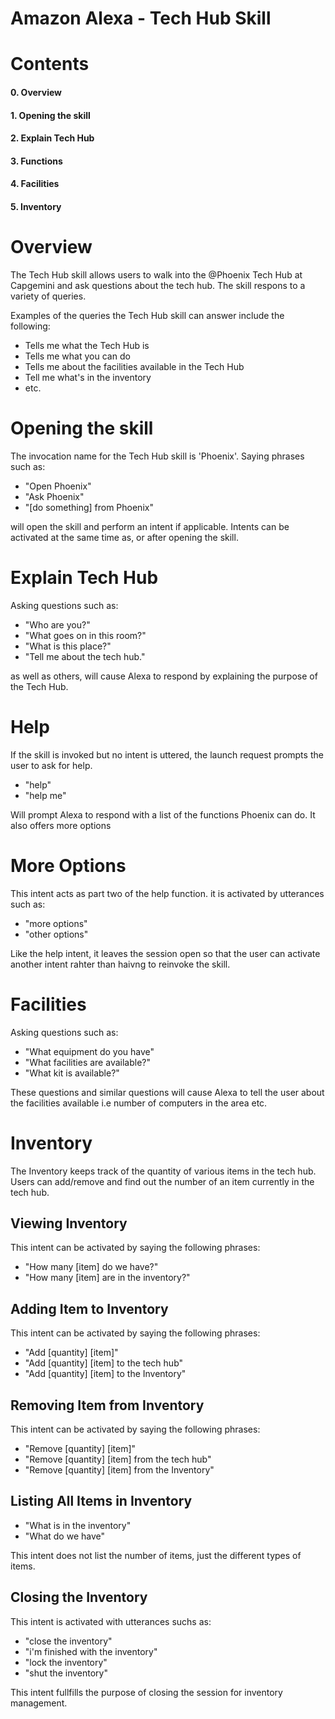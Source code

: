 # Amazon Alexa - Tech Hub Skill

# Contents
#### 0. Overview
#### 1. Opening the skill
#### 2. Explain Tech Hub
#### 3. Functions
#### 4. Facilities
#### 5. Inventory


# Overview

The Tech Hub skill allows users to walk into the @Phoenix Tech Hub at Capgemini and ask questions about the tech hub. The skill respons to a variety of queries. 

Examples of the queries the Tech Hub skill can answer include the following:

- Tells me what the Tech Hub is
- Tells me what you can do
- Tells me about the facilities available in the Tech Hub
- Tell me what's in the inventory
- etc.

# Opening the skill

The invocation name for the Tech Hub skill is 'Phoenix'.
Saying phrases such as:

- "Open Phoenix"
- "Ask Phoenix"
- "[do something] from Phoenix"

will open the skill and perform an intent if applicable. Intents can be activated at the same time as, or after opening the skill.


# Explain Tech Hub

Asking questions such as:

- "Who are you?"
- "What goes on in this room?"
- "What is this place?"
- "Tell me about the tech hub."

as well as others, will cause Alexa to respond by explaining the purpose of the Tech Hub.


# Help

If the skill is invoked but no intent is uttered, the launch request prompts the user to ask for help.

- "help"
- "help me"

Will prompt Alexa to respond with a list of the functions Phoenix can do. It also offers more options


# More Options

This intent acts as part two of the help function. it is activated by utterances such as:

- "more options"
- "other options"

Like the help intent, it leaves the session open so that the user can activate another intent rahter than haivng to reinvoke the skill.


# Facilities

Asking questions such as:

- "What equipment do you have"
- "What facilities are available?"
- "What kit is available?"

These questions and similar questions will cause Alexa to tell the user about the facilities available i.e number of computers in the area etc.


# Inventory

The Inventory keeps track of the quantity of various items in the tech hub. Users can add/remove and find out the number of an item currently in the tech hub.

## Viewing Inventory

This intent can be activated by saying the following phrases:

- "How many [item] do we have?"
- "How many [item] are in the inventory?"

## Adding Item to Inventory

This intent can be activated by saying the following phrases:

- "Add [quantity] [item]"
- "Add [quantity] [item] to the tech hub" 
- "Add [quantity] [item] to the Inventory"

## Removing Item from Inventory

This intent can be activated by saying the following phrases:

- "Remove [quantity] [item]"
- "Remove [quantity] [item] from the tech hub" 
- "Remove [quantity] [item] from the Inventory"

## Listing All Items in Inventory

- "What is in the inventory"
- "What do we have"

This intent does not list the number of items, just the different types of items.

## Closing the Inventory

This intent is activated with utterances suchs as:

- "close the inventory"
- "i'm finished with the inventory"
- "lock the inventory"
- "shut the inventory"

This intent fullfills the purpose of closing the session for inventory management.

